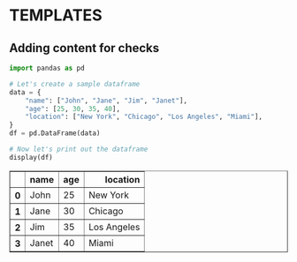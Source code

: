 # TEMPLATES

## Adding content for checks


```python
import pandas as pd

# Let's create a sample dataframe
data = {
    "name": ["John", "Jane", "Jim", "Janet"],
    "age": [25, 30, 35, 40],
    "location": ["New York", "Chicago", "Los Angeles", "Miami"],
}
df = pd.DataFrame(data)

# Now let's print out the dataframe
display(df)
```


<div>

<table border="1" class="dataframe">
  <thead>
    <tr style="text-align: right;">
      <th></th>
      <th>name</th>
      <th>age</th>
      <th>location</th>
    </tr>
  </thead>
  <tbody>
    <tr>
      <th>0</th>
      <td>John</td>
      <td>25</td>
      <td>New York</td>
    </tr>
    <tr>
      <th>1</th>
      <td>Jane</td>
      <td>30</td>
      <td>Chicago</td>
    </tr>
    <tr>
      <th>2</th>
      <td>Jim</td>
      <td>35</td>
      <td>Los Angeles</td>
    </tr>
    <tr>
      <th>3</th>
      <td>Janet</td>
      <td>40</td>
      <td>Miami</td>
    </tr>
  </tbody>
</table>
</div>



```python

```
